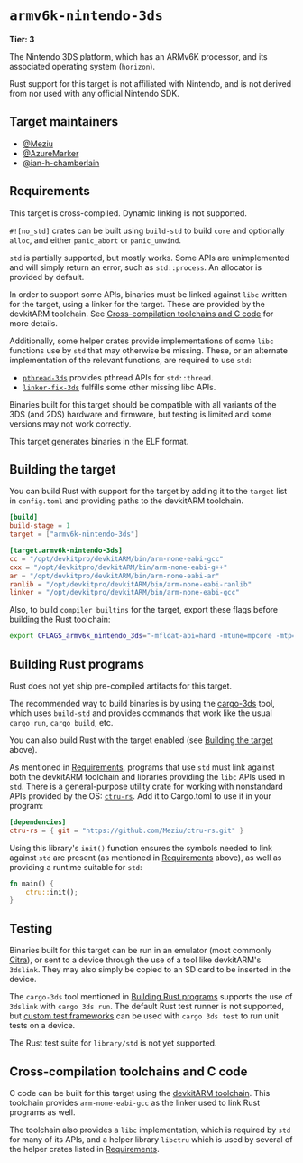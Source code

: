 # `armv6k-nintendo-3ds`

**Tier: 3**

The Nintendo 3DS platform, which has an ARMv6K processor, and its associated
operating system (`horizon`).

Rust support for this target is not affiliated with Nintendo, and is not derived
from nor used with any official Nintendo SDK.

## Target maintainers

- [@Meziu](https://github.com/Meziu)
- [@AzureMarker](https://github.com/AzureMarker)
- [@ian-h-chamberlain](https://github.com/ian-h-chamberlain)

## Requirements

This target is cross-compiled. Dynamic linking is not supported.

`#![no_std]` crates can be built using `build-std` to build `core` and optionally
`alloc`, and either `panic_abort` or `panic_unwind`.

`std` is partially supported, but mostly works. Some APIs are unimplemented
and will simply return an error, such as `std::process`. An allocator is provided
by default.

In order to support some APIs, binaries must be linked against `libc` written
for the target, using a linker for the target. These are provided by the
devkitARM toolchain. See
[Cross-compilation toolchains and C code](#cross-compilation-toolchains-and-c-code)
for more details.

Additionally, some helper crates provide implementations of some `libc` functions
use by `std` that may otherwise be missing. These, or an alternate implementation
of the relevant functions, are required to use `std`:

- [`pthread-3ds`](https://github.com/Meziu/pthread-3ds) provides pthread APIs for `std::thread`.
- [`linker-fix-3ds`](https://github.com/Meziu/rust-linker-fix-3ds) fulfills some other missing libc APIs.

Binaries built for this target should be compatible with all variants of the
3DS (and 2DS) hardware and firmware, but testing is limited and some versions may
not work correctly.

This target generates binaries in the ELF format.

## Building the target

You can build Rust with support for the target by adding it to the `target`
list in `config.toml` and providing paths to the devkitARM toolchain.

```toml
[build]
build-stage = 1
target = ["armv6k-nintendo-3ds"]

[target.armv6k-nintendo-3ds]
cc = "/opt/devkitpro/devkitARM/bin/arm-none-eabi-gcc"
cxx = "/opt/devkitpro/devkitARM/bin/arm-none-eabi-g++"
ar = "/opt/devkitpro/devkitARM/bin/arm-none-eabi-ar"
ranlib = "/opt/devkitpro/devkitARM/bin/arm-none-eabi-ranlib"
linker = "/opt/devkitpro/devkitARM/bin/arm-none-eabi-gcc"
```

Also, to build `compiler_builtins` for the target, export these flags before
building the Rust toolchain:

```sh
export CFLAGS_armv6k_nintendo_3ds="-mfloat-abi=hard -mtune=mpcore -mtp=soft -march=armv6k"
```

## Building Rust programs

Rust does not yet ship pre-compiled artifacts for this target.

The recommended way to build binaries is by using the
[cargo-3ds](https://github.com/Meziu/cargo-3ds) tool, which uses `build-std`
and provides commands that work like the usual `cargo run`, `cargo build`, etc.

You can also build Rust with the target enabled (see
[Building the target](#building-the-target) above).

As mentioned in [Requirements](#requirements), programs that use `std` must link
against both the devkitARM toolchain and libraries providing the `libc` APIs used
in `std`.  There is a general-purpose utility crate for working with nonstandard
APIs provided by the OS: [`ctru-rs`](https://github.com/Meziu/ctru-rs).
Add it to Cargo.toml to use it in your program:

```toml
[dependencies]
ctru-rs = { git = "https://github.com/Meziu/ctru-rs.git" }
```

Using this library's `init()` function ensures the symbols needed to link
against `std` are present (as mentioned in [Requirements](#requirements)
above), as well as providing a runtime suitable for `std`:

```rust
fn main() {
    ctru::init();
}
```

## Testing

Binaries built for this target can be run in an emulator (most commonly
[Citra](https://citra-emu.org/)), or sent to a device through
the use of a tool like devkitARM's `3dslink`. They may also simply be copied
to an SD card to be inserted in the device.

The `cargo-3ds` tool mentioned in [Building Rust programs](#building-rust-programs)
supports the use of `3dslink` with `cargo 3ds run`. The default Rust test runner
is not supported, but
[custom test frameworks](https://doc.rust-lang.org/beta/unstable-book/language-features/custom-test-frameworks.html)
can be used with `cargo 3ds test` to run unit tests on a device.

The Rust test suite for `library/std` is not yet supported.

## Cross-compilation toolchains and C code

C code can be built for this target using the
[devkitARM toolchain](https://devkitpro.org/wiki/Getting_Started).
This toolchain provides `arm-none-eabi-gcc` as the linker used to link Rust
programs as well.

The toolchain also provides a `libc` implementation, which is required by `std`
for many of its APIs, and a helper library `libctru` which is used by several
of the helper crates listed in [Requirements](#requirements).
